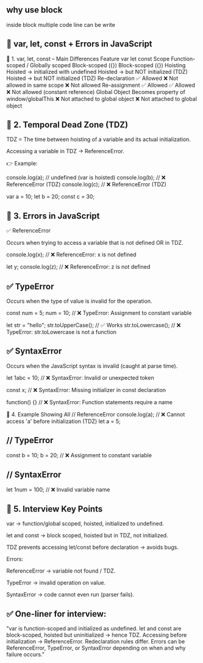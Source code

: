 
## why use block
inside block multiple code line can be write


## 📘 var, let, const + Errors in JavaScript
🔹 1. var, let, const – Main Differences
Feature  	var	                                     let	                              const
Scope	Function-scoped / Globally scoped	       Block-scoped ({})	              Block-scoped ({})
Hoisting	Hoisted → initialized with undefined	Hoisted → but NOT initialized (TDZ)	Hoisted → but NOT initialized (TDZ)
Re-declaration	✅ Allowed	                     ❌ Not allowed in same scope	       ❌ Not allowed
Re-assignment	✅ Allowed	                       ✅ Allowed	        ❌ Not allowed (constant reference)
Global Object	Becomes property of window/globalThis	❌ Not attached to global object	❌ Not attached to global object


## 🔹 2. Temporal Dead Zone (TDZ)

TDZ = The time between hoisting of a variable and its actual initialization.

Accessing a variable in TDZ → ReferenceError.

👉 Example:

console.log(a); // undefined (var is hoisted)
console.log(b); // ❌ ReferenceError (TDZ)
console.log(c); // ❌ ReferenceError (TDZ)

var a = 10;
let b = 20;
const c = 30;

## 🔹 3. Errors in JavaScript
✅ ReferenceError

Occurs when trying to access a variable that is not defined OR in TDZ.

console.log(x);  // ❌ ReferenceError: x is not defined

let y;
console.log(z);  // ❌ ReferenceError: z is not defined

## ✅ TypeError

Occurs when the type of value is invalid for the operation.

const num = 5;
num = 10; // ❌ TypeError: Assignment to constant variable

let str = "hello";
str.toUpperCase(); // ✅ Works
str.toLowercase(); // ❌ TypeError: str.toLowercase is not a function

## ✅ SyntaxError

Occurs when the JavaScript syntax is invalid (caught at parse time).

let 1abc = 10;  // ❌ SyntaxError: Invalid or unexpected token

const x;        // ❌ SyntaxError: Missing initializer in const declaration

function() {}   // ❌ SyntaxError: Function statements require a name

🔹 4. Example Showing All
// ReferenceError
console.log(a);  // ❌ Cannot access 'a' before initialization (TDZ)
let a = 5;

## // TypeError
const b = 10;
b = 20;          // ❌ Assignment to constant variable

## // SyntaxError
let 1num = 100;  // ❌ Invalid variable name

## 🔹 5. Interview Key Points

var → function/global scoped, hoisted, initialized to undefined.

let and const → block scoped, hoisted but in TDZ, not initialized.

TDZ prevents accessing let/const before declaration → avoids bugs.

Errors:

ReferenceError → variable not found / TDZ.

TypeError → invalid operation on value.

SyntaxError → code cannot even run (parser fails).




## ✅ One-liner for interview:

"var is function-scoped and initialized as undefined. let and const are block-scoped, hoisted but uninitialized → hence TDZ. Accessing before initialization → ReferenceError. Redeclaration rules differ. Errors can be ReferenceError, TypeError, or SyntaxError depending on when and why failure occurs."